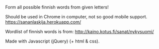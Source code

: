 Form all possible finnish words from given letters!

Should be used in Chrome in computer, not so good mobile support.
https://sananlaskija.herokuapp.com/

Wordlist of finnish words is from: http://kaino.kotus.fi/sanat/nykysuomi/

Made with Javascript (jQuery) (+ html & css).
